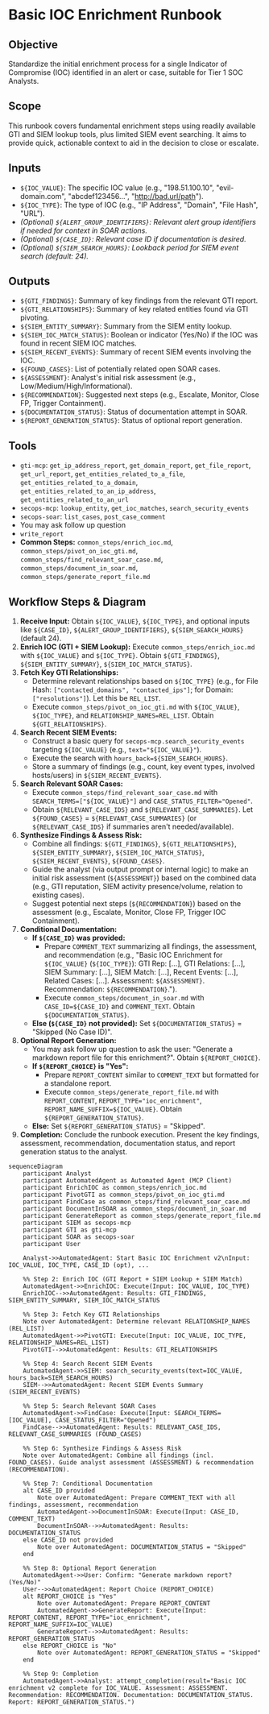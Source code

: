 # Basic IOC Enrichment Runbook

## Objective

Standardize the initial enrichment process for a single Indicator of Compromise (IOC) identified in an alert or case, suitable for Tier 1 SOC Analysts.

## Scope

This runbook covers fundamental enrichment steps using readily available GTI and SIEM lookup tools, plus limited SIEM event searching. It aims to provide quick, actionable context to aid in the decision to close or escalate.

## Inputs

*   `${IOC_VALUE}`: The specific IOC value (e.g., "198.51.100.10", "evil-domain.com", "abcdef123456...", "http://bad.url/path").
*   `${IOC_TYPE}`: The type of IOC (e.g., "IP Address", "Domain", "File Hash", "URL").
*   *(Optional) `${ALERT_GROUP_IDENTIFIERS}`: Relevant alert group identifiers if needed for context in SOAR actions.*
*   *(Optional) `${CASE_ID}`: Relevant case ID if documentation is desired.*
*   *(Optional) `${SIEM_SEARCH_HOURS}`: Lookback period for SIEM event search (default: 24).*

## Outputs

*   `${GTI_FINDINGS}`: Summary of key findings from the relevant GTI report.
*   `${GTI_RELATIONSHIPS}`: Summary of key related entities found via GTI pivoting.
*   `${SIEM_ENTITY_SUMMARY}`: Summary from the SIEM entity lookup.
*   `${SIEM_IOC_MATCH_STATUS}`: Boolean or indicator (Yes/No) if the IOC was found in recent SIEM IOC matches.
*   `${SIEM_RECENT_EVENTS}`: Summary of recent SIEM events involving the IOC.
*   `${FOUND_CASES}`: List of potentially related open SOAR cases.
*   `${ASSESSMENT}`: Analyst's initial risk assessment (e.g., Low/Medium/High/Informational).
*   `${RECOMMENDATION}`: Suggested next steps (e.g., Escalate, Monitor, Close FP, Trigger Containment).
*   `${DOCUMENTATION_STATUS}`: Status of documentation attempt in SOAR.
*   `${REPORT_GENERATION_STATUS}`: Status of optional report generation.

## Tools

*   `gti-mcp`: `get_ip_address_report`, `get_domain_report`, `get_file_report`, `get_url_report`, `get_entities_related_to_a_file`, `get_entities_related_to_a_domain`, `get_entities_related_to_an_ip_address`, `get_entities_related_to_an_url`
*   `secops-mcp`: `lookup_entity`, `get_ioc_matches`, `search_security_events`
*   `secops-soar`: `list_cases`, `post_case_comment`
*   You may ask follow up question
*   `write_report`
*   **Common Steps:** `common_steps/enrich_ioc.md`, `common_steps/pivot_on_ioc_gti.md`, `common_steps/find_relevant_soar_case.md`, `common_steps/document_in_soar.md`, `common_steps/generate_report_file.md`

## Workflow Steps & Diagram

1.  **Receive Input:** Obtain `${IOC_VALUE}`, `${IOC_TYPE}`, and optional inputs like `${CASE_ID}`, `${ALERT_GROUP_IDENTIFIERS}`, `${SIEM_SEARCH_HOURS}` (default 24).
2.  **Enrich IOC (GTI + SIEM Lookup):** Execute `common_steps/enrich_ioc.md` with `${IOC_VALUE}` and `${IOC_TYPE}`. Obtain `${GTI_FINDINGS}`, `${SIEM_ENTITY_SUMMARY}`, `${SIEM_IOC_MATCH_STATUS}`.
3.  **Fetch Key GTI Relationships:**
    *   Determine relevant relationships based on `${IOC_TYPE}` (e.g., for File Hash: `["contacted_domains", "contacted_ips"]`; for Domain: `["resolutions"]`). Let this be `REL_LIST`.
    *   Execute `common_steps/pivot_on_ioc_gti.md` with `${IOC_VALUE}`, `${IOC_TYPE}`, and `RELATIONSHIP_NAMES=REL_LIST`. Obtain `${GTI_RELATIONSHIPS}`.
4.  **Search Recent SIEM Events:**
    *   Construct a basic query for `secops-mcp.search_security_events` targeting `${IOC_VALUE}` (e.g., `text="${IOC_VALUE}"`).
    *   Execute the search with `hours_back=${SIEM_SEARCH_HOURS}`.
    *   Store a summary of findings (e.g., count, key event types, involved hosts/users) in `${SIEM_RECENT_EVENTS}`.
5.  **Search Relevant SOAR Cases:**
    *   Execute `common_steps/find_relevant_soar_case.md` with `SEARCH_TERMS=["${IOC_VALUE}"]` and `CASE_STATUS_FILTER="Opened"`.
    *   Obtain `${RELEVANT_CASE_IDS}` and `${RELEVANT_CASE_SUMMARIES}`. Let `${FOUND_CASES}` = `${RELEVANT_CASE_SUMMARIES}` (or `${RELEVANT_CASE_IDS}` if summaries aren't needed/available).
6.  **Synthesize Findings & Assess Risk:**
    *   Combine all findings: `${GTI_FINDINGS}`, `${GTI_RELATIONSHIPS}`, `${SIEM_ENTITY_SUMMARY}`, `${SIEM_IOC_MATCH_STATUS}`, `${SIEM_RECENT_EVENTS}`, `${FOUND_CASES}`.
    *   Guide the analyst (via output prompt or internal logic) to make an initial risk assessment (`${ASSESSMENT}`) based on the combined data (e.g., GTI reputation, SIEM activity presence/volume, relation to existing cases).
    *   Suggest potential next steps (`${RECOMMENDATION}`) based on the assessment (e.g., Escalate, Monitor, Close FP, Trigger IOC Containment).
7.  **Conditional Documentation:**
    *   **If `${CASE_ID}` was provided:**
        *   Prepare `COMMENT_TEXT` summarizing all findings, the assessment, and recommendation (e.g., "Basic IOC Enrichment for `${IOC_VALUE}` (`${IOC_TYPE}`): GTI Rep: [...], GTI Relations: [...], SIEM Summary: [...], SIEM Match: [...], Recent Events: [...], Related Cases: [...]. Assessment: `${ASSESSMENT}`. Recommendation: `${RECOMMENDATION}`.").
        *   Execute `common_steps/document_in_soar.md` with `CASE_ID=${CASE_ID}` and `COMMENT_TEXT`. Obtain `${DOCUMENTATION_STATUS}`.
    *   **Else (`${CASE_ID}` not provided):** Set `${DOCUMENTATION_STATUS}` = "Skipped (No Case ID)".
8.  **Optional Report Generation:**
    *   You may ask follow up question to ask the user: "Generate a markdown report file for this enrichment?". Obtain `${REPORT_CHOICE}`.
    *   **If `${REPORT_CHOICE}` is "Yes":**
        *   Prepare `REPORT_CONTENT` similar to `COMMENT_TEXT` but formatted for a standalone report.
        *   Execute `common_steps/generate_report_file.md` with `REPORT_CONTENT`, `REPORT_TYPE="ioc_enrichment"`, `REPORT_NAME_SUFFIX=${IOC_VALUE}`. Obtain `${REPORT_GENERATION_STATUS}`.
    *   **Else:** Set `${REPORT_GENERATION_STATUS}` = "Skipped".
9.  **Completion:** Conclude the runbook execution. Present the key findings, assessment, recommendation, documentation status, and report generation status to the analyst.

```{mermaid}
sequenceDiagram
    participant Analyst
    participant AutomatedAgent as Automated Agent (MCP Client)
    participant EnrichIOC as common_steps/enrich_ioc.md
    participant PivotGTI as common_steps/pivot_on_ioc_gti.md
    participant FindCase as common_steps/find_relevant_soar_case.md
    participant DocumentInSOAR as common_steps/document_in_soar.md
    participant GenerateReport as common_steps/generate_report_file.md
    participant SIEM as secops-mcp
    participant GTI as gti-mcp
    participant SOAR as secops-soar
    participant User

    Analyst->>AutomatedAgent: Start Basic IOC Enrichment v2\nInput: IOC_VALUE, IOC_TYPE, CASE_ID (opt), ...

    %% Step 2: Enrich IOC (GTI Report + SIEM Lookup + SIEM Match)
    AutomatedAgent->>EnrichIOC: Execute(Input: IOC_VALUE, IOC_TYPE)
    EnrichIOC-->>AutomatedAgent: Results: GTI_FINDINGS, SIEM_ENTITY_SUMMARY, SIEM_IOC_MATCH_STATUS

    %% Step 3: Fetch Key GTI Relationships
    Note over AutomatedAgent: Determine relevant RELATIONSHIP_NAMES (REL_LIST)
    AutomatedAgent->>PivotGTI: Execute(Input: IOC_VALUE, IOC_TYPE, RELATIONSHIP_NAMES=REL_LIST)
    PivotGTI-->>AutomatedAgent: Results: GTI_RELATIONSHIPS

    %% Step 4: Search Recent SIEM Events
    AutomatedAgent->>SIEM: search_security_events(text=IOC_VALUE, hours_back=SIEM_SEARCH_HOURS)
    SIEM-->>AutomatedAgent: Recent SIEM Events Summary (SIEM_RECENT_EVENTS)

    %% Step 5: Search Relevant SOAR Cases
    AutomatedAgent->>FindCase: Execute(Input: SEARCH_TERMS=[IOC_VALUE], CASE_STATUS_FILTER="Opened")
    FindCase-->>AutomatedAgent: Results: RELEVANT_CASE_IDS, RELEVANT_CASE_SUMMARIES (FOUND_CASES)

    %% Step 6: Synthesize Findings & Assess Risk
    Note over AutomatedAgent: Combine all findings (incl. FOUND_CASES). Guide analyst assessment (ASSESSMENT) & recommendation (RECOMMENDATION).

    %% Step 7: Conditional Documentation
    alt CASE_ID provided
        Note over AutomatedAgent: Prepare COMMENT_TEXT with all findings, assessment, recommendation
        AutomatedAgent->>DocumentInSOAR: Execute(Input: CASE_ID, COMMENT_TEXT)
        DocumentInSOAR-->>AutomatedAgent: Results: DOCUMENTATION_STATUS
    else CASE_ID not provided
        Note over AutomatedAgent: DOCUMENTATION_STATUS = "Skipped"
    end

    %% Step 8: Optional Report Generation
    AutomatedAgent->>User: Confirm: "Generate markdown report? (Yes/No)"
    User-->>AutomatedAgent: Report Choice (REPORT_CHOICE)
    alt REPORT_CHOICE is "Yes"
        Note over AutomatedAgent: Prepare REPORT_CONTENT
        AutomatedAgent->>GenerateReport: Execute(Input: REPORT_CONTENT, REPORT_TYPE="ioc_enrichment", REPORT_NAME_SUFFIX=IOC_VALUE)
        GenerateReport-->>AutomatedAgent: Results: REPORT_GENERATION_STATUS
    else REPORT_CHOICE is "No"
        Note over AutomatedAgent: REPORT_GENERATION_STATUS = "Skipped"
    end

    %% Step 9: Completion
    AutomatedAgent->>Analyst: attempt_completion(result="Basic IOC enrichment v2 complete for IOC_VALUE. Assessment: ASSESSMENT. Recommendation: RECOMMENDATION. Documentation: DOCUMENTATION_STATUS. Report: REPORT_GENERATION_STATUS.")
